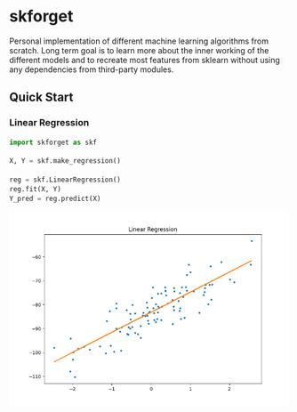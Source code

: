 # skforget

Personal implementation of different machine learning algorithms from scratch. Long term goal is to learn more about the inner working of the different models and to recreate most features from sklearn without using any dependencies from third-party modules.

## Quick Start

### Linear Regression

```python
import skforget as skf

X, Y = skf.make_regression()

reg = skf.LinearRegression()
reg.fit(X, Y)
Y_pred = reg.predict(X)
```

![Linear Regression](./bin/linear_regression.png)
